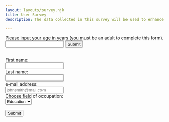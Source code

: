 ```yaml
---
layout: layouts/survey.njk
title: User Survey
description: The data collected in this survey will be used to enhance your experience of the site 

---
```





  <form data-netifly="true" name="contact" method ="POST" onSubmit="alert('Thank you for your completing the form. Your data has been received');">
<label for ="age" id="age">Please input your age in years (you must be an adult to complete this form).<label>
<input id="age" required type="number">
<button type="button" onclick="myFunction()">Submit</button>
<p id="demo"></p>
<script>
function myFunction() {
let x = document.getElementById("age").value;
  let text;
  if (isNaN(x) || x < 18 || x > 100) {
    text = "Input not valid. Please enter your age in years";
  } else {
    text = "Thank you. Please continue";
  }
  document.getElementById("demo").innerHTML = text;
}
</script>
<br>
<label class="sr-only" for="fname">First name:</label><br>
    <input type="text" id="fname" name="name" required/><br>
    <label for="lname">Last name:</label><br>
    <input type="text" id="lname" name="lname" required/><br>
    <label for="email">e-mail address:</label><br>
    <input type="email" id="email" placeholder="johnsmith@mail.com"><br>
    <label for="occupation">Choose field of occupation:</label><br>
<select id="occupation" name="Occupation">
  <option value="education">Education</option>
  <option value="retail">Retail</option>
  <option value="hospitality">Hospitality</option>
  <option value="Other">Other</option>
</select><br>
<br>
    <input type="submit" value="Submit">
  </form> 

